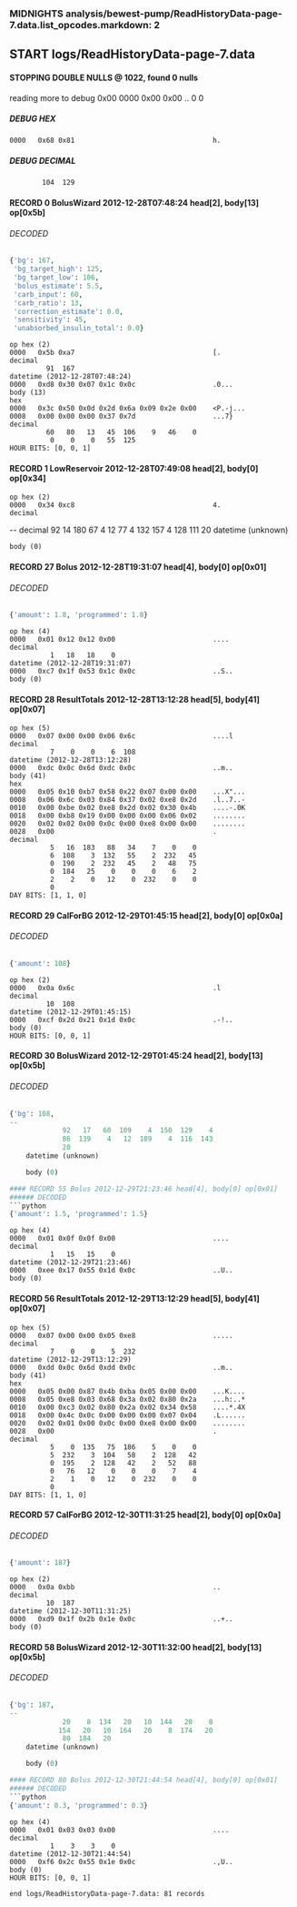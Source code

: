 ### MIDNIGHTS analysis/bewest-pump/ReadHistoryData-page-7.data.list_opcodes.markdown: 2
## START logs/ReadHistoryData-page-7.data
#### STOPPING DOUBLE NULLS @ 1022, found 0 nulls
reading more to debug 0x00
    0000   0x00 0x00                                  ..
              0    0
##### DEBUG HEX
    0000   0x68 0x81                                  h.
##### DEBUG DECIMAL
            104  129
#### RECORD 0 BolusWizard 2012-12-28T07:48:24 head[2], body[13] op[0x5b]
###### DECODED
```python
{'bg': 167,
 'bg_target_high': 125,
 'bg_target_low': 106,
 'bolus_estimate': 5.5,
 'carb_input': 60,
 'carb_ratio': 13,
 'correction_estimate': 0.0,
 'sensitivity': 45,
 'unabsorbed_insulin_total': 0.0}
```
    op hex (2)
    0000   0x5b 0xa7                                  [.
    decimal
             91  167
    datetime (2012-12-28T07:48:24)
    0000   0xd8 0x30 0x07 0x1c 0x0c                   .0...
    body (13)
    hex
    0000   0x3c 0x50 0x0d 0x2d 0x6a 0x09 0x2e 0x00    <P.-j...
    0008   0x00 0x00 0x00 0x37 0x7d                   ...7}
    decimal
             60   80   13   45  106    9   46    0
              0    0    0   55  125
    HOUR BITS: [0, 0, 1]
#### RECORD 1 LowReservoir 2012-12-28T07:49:08 head[2], body[0] op[0x34]

    op hex (2)
    0000   0x34 0xc8                                  4.
    decimal
--
    decimal
             92   14  180   67    4   12   77    4
            132  157    4  128  111   20
    datetime (unknown)

    body (0)

#### RECORD 27 Bolus 2012-12-28T19:31:07 head[4], body[0] op[0x01]
###### DECODED
```python
{'amount': 1.8, 'programmed': 1.8}
```
    op hex (4)
    0000   0x01 0x12 0x12 0x00                        ....
    decimal
              1   18   18    0
    datetime (2012-12-28T19:31:07)
    0000   0xc7 0x1f 0x53 0x1c 0x0c                   ..S..
    body (0)

#### RECORD 28 ResultTotals 2012-12-28T13:12:28 head[5], body[41] op[0x07]

    op hex (5)
    0000   0x07 0x00 0x00 0x06 0x6c                   ....l
    decimal
              7    0    0    6  108
    datetime (2012-12-28T13:12:28)
    0000   0xdc 0x0c 0x6d 0xdc 0x0c                   ..m..
    body (41)
    hex
    0000   0x05 0x10 0xb7 0x58 0x22 0x07 0x00 0x00    ...X"...
    0008   0x06 0x6c 0x03 0x84 0x37 0x02 0xe8 0x2d    .l..7..-
    0010   0x00 0xbe 0x02 0xe8 0x2d 0x02 0x30 0x4b    ....-.0K
    0018   0x00 0xb8 0x19 0x00 0x00 0x00 0x06 0x02    ........
    0020   0x02 0x02 0x00 0x0c 0x00 0xe8 0x00 0x00    ........
    0028   0x00                                       .
    decimal
              5   16  183   88   34    7    0    0
              6  108    3  132   55    2  232   45
              0  190    2  232   45    2   48   75
              0  184   25    0    0    0    6    2
              2    2    0   12    0  232    0    0
              0
    DAY BITS: [1, 1, 0]
#### RECORD 29 CalForBG 2012-12-29T01:45:15 head[2], body[0] op[0x0a]
###### DECODED
```python
{'amount': 108}
```
    op hex (2)
    0000   0x0a 0x6c                                  .l
    decimal
             10  108
    datetime (2012-12-29T01:45:15)
    0000   0xcf 0x2d 0x21 0x1d 0x0c                   .-!..
    body (0)
    HOUR BITS: [0, 0, 1]
#### RECORD 30 BolusWizard 2012-12-29T01:45:24 head[2], body[13] op[0x5b]
###### DECODED
```python
{'bg': 108,
--
             92   17   60  109    4  150  129    4
             86  139    4   12  189    4  116  143
             20
    datetime (unknown)

    body (0)

#### RECORD 55 Bolus 2012-12-29T21:23:46 head[4], body[0] op[0x01]
###### DECODED
```python
{'amount': 1.5, 'programmed': 1.5}
```
    op hex (4)
    0000   0x01 0x0f 0x0f 0x00                        ....
    decimal
              1   15   15    0
    datetime (2012-12-29T21:23:46)
    0000   0xee 0x17 0x55 0x1d 0x0c                   ..U..
    body (0)

#### RECORD 56 ResultTotals 2012-12-29T13:12:29 head[5], body[41] op[0x07]

    op hex (5)
    0000   0x07 0x00 0x00 0x05 0xe8                   .....
    decimal
              7    0    0    5  232
    datetime (2012-12-29T13:12:29)
    0000   0xdd 0x0c 0x6d 0xdd 0x0c                   ..m..
    body (41)
    hex
    0000   0x05 0x00 0x87 0x4b 0xba 0x05 0x00 0x00    ...K....
    0008   0x05 0xe8 0x03 0x68 0x3a 0x02 0x80 0x2a    ...h:..*
    0010   0x00 0xc3 0x02 0x80 0x2a 0x02 0x34 0x58    ....*.4X
    0018   0x00 0x4c 0x0c 0x00 0x00 0x00 0x07 0x04    .L......
    0020   0x02 0x01 0x00 0x0c 0x00 0xe8 0x00 0x00    ........
    0028   0x00                                       .
    decimal
              5    0  135   75  186    5    0    0
              5  232    3  104   58    2  128   42
              0  195    2  128   42    2   52   88
              0   76   12    0    0    0    7    4
              2    1    0   12    0  232    0    0
              0
    DAY BITS: [1, 1, 0]
#### RECORD 57 CalForBG 2012-12-30T11:31:25 head[2], body[0] op[0x0a]
###### DECODED
```python
{'amount': 187}
```
    op hex (2)
    0000   0x0a 0xbb                                  ..
    decimal
             10  187
    datetime (2012-12-30T11:31:25)
    0000   0xd9 0x1f 0x2b 0x1e 0x0c                   ..+..
    body (0)

#### RECORD 58 BolusWizard 2012-12-30T11:32:00 head[2], body[13] op[0x5b]
###### DECODED
```python
{'bg': 187,
--
             20    8  134   20   10  144   20    8
            154   20   10  164   20    8  174   20
             80  184   20
    datetime (unknown)

    body (0)

#### RECORD 80 Bolus 2012-12-30T21:44:54 head[4], body[0] op[0x01]
###### DECODED
```python
{'amount': 0.3, 'programmed': 0.3}
```
    op hex (4)
    0000   0x01 0x03 0x03 0x00                        ....
    decimal
              1    3    3    0
    datetime (2012-12-30T21:44:54)
    0000   0xf6 0x2c 0x55 0x1e 0x0c                   .,U..
    body (0)
    HOUR BITS: [0, 0, 1]
`end logs/ReadHistoryData-page-7.data: 81 records`
